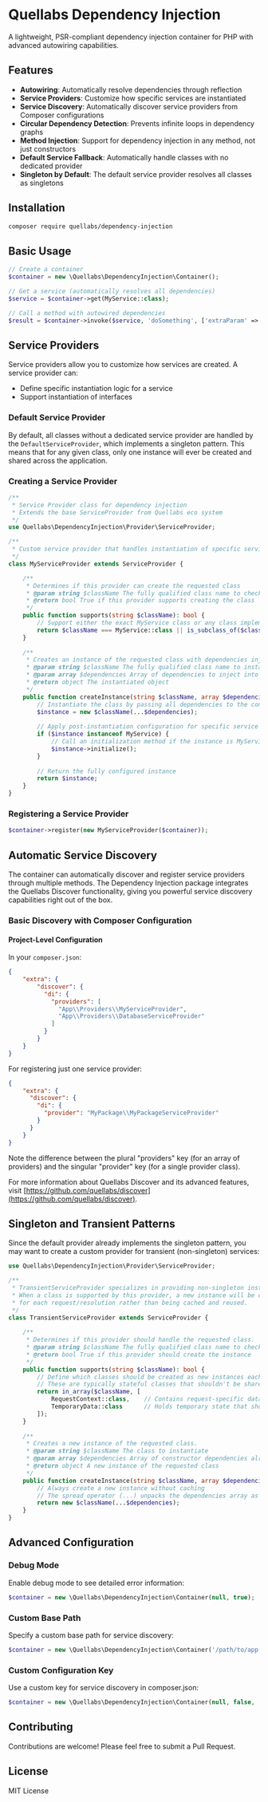 # Quellabs Dependency Injection

A lightweight, PSR-compliant dependency injection container for PHP with advanced autowiring capabilities.

## Features

- **Autowiring**: Automatically resolve dependencies through reflection
- **Service Providers**: Customize how specific services are instantiated
- **Service Discovery**: Automatically discover service providers from Composer configurations
- **Circular Dependency Detection**: Prevents infinite loops in dependency graphs
- **Method Injection**: Support for dependency injection in any method, not just constructors
- **Default Service Fallback**: Automatically handle classes with no dedicated provider
- **Singleton by Default**: The default service provider resolves all classes as singletons

## Installation

```bash
composer require quellabs/dependency-injection
```

## Basic Usage

```php
// Create a container
$container = new \Quellabs\DependencyInjection\Container();

// Get a service (automatically resolves all dependencies)
$service = $container->get(MyService::class);

// Call a method with autowired dependencies
$result = $container->invoke($service, 'doSomething', ['extraParam' => 'value']);
```

## Service Providers

Service providers allow you to customize how services are created. A service provider can:

- Define specific instantiation logic for a service
- Support instantiation of interfaces

### Default Service Provider

By default, all classes without a dedicated service provider are handled by the `DefaultServiceProvider`, which implements a singleton pattern. This means that for any given class, only one instance will ever be created and shared across the application.

### Creating a Service Provider

```php
/**
 * Service Provider class for dependency injection
 * Extends the base ServiceProvider from Quellabs eco system
 */
use Quellabs\DependencyInjection\Provider\ServiceProvider;

/**
 * Custom service provider that handles instantiation of specific services
 */
class MyServiceProvider extends ServiceProvider {

    /**
     * Determines if this provider can create the requested class
     * @param string $className The fully qualified class name to check
     * @return bool True if this provider supports creating the class
     */
    public function supports(string $className): bool {
        // Support either the exact MyService class or any class implementing MyInterface
        return $className === MyService::class || is_subclass_of($className, MyInterface::class);
    }
    
    /**
     * Creates an instance of the requested class with dependencies injected
     * @param string $className The fully qualified class name to instantiate
     * @param array $dependencies Array of dependencies to inject into the constructor
     * @return object The instantiated object
     */
    public function createInstance(string $className, array $dependencies): object {
        // Instantiate the class by passing all dependencies to the constructor
        $instance = new $className(...$dependencies);
        
        // Apply post-instantiation configuration for specific service types
        if ($instance instanceof MyService) {
            // Call an initialization method if the instance is MyService
            $instance->initialize();
        }
        
        // Return the fully configured instance
        return $instance;
    }
}
```

### Registering a Service Provider

```php
$container->register(new MyServiceProvider($container));
```

## Automatic Service Discovery

The container can automatically discover and register service providers through multiple methods. The Dependency Injection package integrates the Quellabs Discover functionality, giving you powerful service discovery capabilities right out of the box.

### Basic Discovery with Composer Configuration

#### Project-Level Configuration

In your `composer.json`:

```json
{
    "extra": {
        "discover": {
          "di": {
            "providers": [
              "App\\Providers\\MyServiceProvider",
              "App\\Providers\\DatabaseServiceProvider"
            ]
          }
        }
    }
}
```

For registering just one service provider:

```json
{
    "extra": {
      "discover": {
        "di": {
          "provider": "MyPackage\\MyPackageServiceProvider"
        }
      }
    }
}
```

Note the difference between the plural "providers" key (for an array of providers) and the singular "provider" key (for a single provider class).

For more information about Quellabs Discover and its advanced features, visit [https://github.com/quellabs/discover](https://github.com/quellabs/discover).

## Singleton and Transient Patterns

Since the default provider already implements the singleton pattern, you may want to create a custom provider for transient (non-singleton) services:

```php
use Quellabs\DependencyInjection\Provider\ServiceProvider;

/**
 * TransientServiceProvider specializes in providing non-singleton instances.
 * When a class is supported by this provider, a new instance will be created
 * for each request/resolution rather than being cached and reused.
 */
class TransientServiceProvider extends ServiceProvider {
    
    /**
     * Determines if this provider should handle the requested class.
     * @param string $className The fully qualified class name to check
     * @return bool True if this provider should create the instance
     */
    public function supports(string $className): bool {
        // Define which classes should be created as new instances each time
        // These are typically stateful classes that shouldn't be shared between requests
        return in_array($className, [
            RequestContext::class,    // Contains request-specific data
            TemporaryData::class      // Holds temporary state that shouldn't persist
        ]);
    }
    
    /**
     * Creates a new instance of the requested class.
     * @param string $className The class to instantiate
     * @param array $dependencies Array of constructor dependencies already resolved
     * @return object A new instance of the requested class
     */
    public function createInstance(string $className, array $dependencies): object {
        // Always create a new instance without caching
        // The spread operator (...) unpacks the dependencies array as arguments
        return new $className(...$dependencies);
    }
}
```

## Advanced Configuration

### Debug Mode

Enable debug mode to see detailed error information:

```php
$container = new \Quellabs\DependencyInjection\Container(null, true);
```

### Custom Base Path

Specify a custom base path for service discovery:

```php
$container = new \Quellabs\DependencyInjection\Container('/path/to/app');
```

### Custom Configuration Key

Use a custom key for service discovery in composer.json:

```php
$container = new \Quellabs\DependencyInjection\Container(null, false, 'custom-key');
```

## Contributing

Contributions are welcome! Please feel free to submit a Pull Request.

## License

MIT License